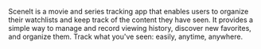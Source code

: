 SceneIt is a movie and series tracking app that enables users to organize their
watchlists and keep track of the content they have seen. It provides a simple way to
manage and record viewing history, discover new favorites, and organize them.
Track what you've seen: easily, anytime, anywhere.
